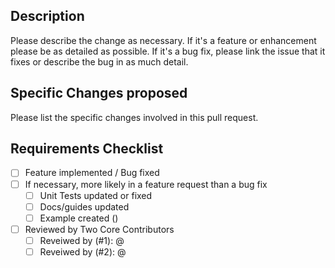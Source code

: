 ## Description
Please describe the change as necessary.
If it's a feature or enhancement please be as detailed as possible.
If it's a bug fix, please link the issue that it fixes or describe the bug in as much detail.


## Specific Changes proposed
Please list the specific changes involved in this pull request.

## Requirements Checklist
- [ ] Feature implemented / Bug fixed
- [ ] If necessary, more likely in a feature request than a bug fix
  - [ ] Unit Tests updated or fixed
  - [ ] Docs/guides updated
  - [ ] Example created ()
- [ ] Reviewed by Two Core Contributors
  - [ ] Reveiwed by (#1): @
  - [ ] Reveiwed by (#2): @
